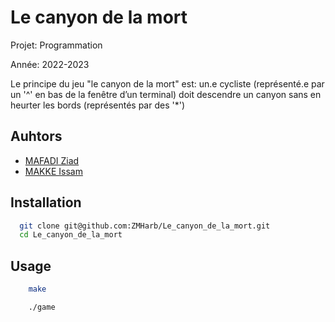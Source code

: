 
# Le canyon de la mort

Projet: Programmation

Année: 2022-2023

Le principe du jeu "le canyon de la mort" est: 
un.e cycliste (représenté.e par un '^' en bas de la fenêtre d’un terminal) doit
descendre un canyon sans en heurter les bords (représentés par des '*')

## Auhtors
- [MAFADI Ziad](https://github.com/ZMHarb)
- [MAKKE Issam](https://github.com/issammakke)

## Installation

```bash
  git clone git@github.com:ZMHarb/Le_canyon_de_la_mort.git
  cd Le_canyon_de_la_mort
```
    
## Usage

```bash
    make
```

```bash
    ./game
```
